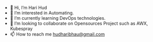 - 👋 Hi, I’m Hari Hud
- 👀 I’m interested in Automating.
- 🌱 I’m currently learning DevOps technologies.
- 💞️ I’m looking to collaborate on Opensources Project such as AWX, Kubespray
- 📫 How to reach me hudharibhau@gmail.com

<!---
harihud/harihud is a ✨ special ✨ repository because its `README.md` (this file) appears on your GitHub profile.
You can click the Preview link to take a look at your changes.
--->
